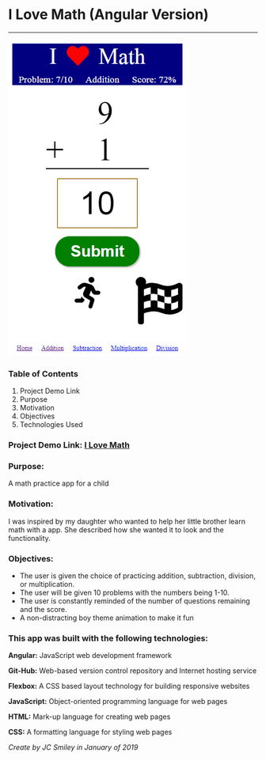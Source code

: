 # I Love Math (Angular Version)
<hr>

![Screen-shot of app](./src/assets/ilovemathAngular-3-compressor.png)

### Table of Contents
1. Project Demo Link 
2. Purpose
3. Motivation
4. Objectives
5. Technologies Used

### Project Demo Link: [I Love Math](https://jcsmileyjr.github.io/ilovemathAngular/home)

### Purpose:
A math practice app for a child

### Motivation:
I was inspired by my daughter who wanted to help her little brother learn math with a app. She described how she wanted it to look and the functionality. 

### Objectives:
* The user is given the choice of practicing addition, subtraction, division, or multiplication.
* The user will be given 10 problems with the numbers being 1-10. 
* The user is constantly reminded of the number of questions remaining and the score.
* A non-distracting boy theme animation to make it fun

### This app was built with the following technologies:
**Angular:** JavaScript web development framework 
 
**Git-Hub:** Web-based version control repository and Internet hosting service
 
**Flexbox:** A CSS based layout technology for building responsive websites
  
**JavaScript:** Object-oriented programming language for web pages
 
**HTML:** Mark-up language for creating web pages 
 
**CSS:** A formatting language for styling web pages
 
*Create by JC Smiley in January of 2019*
